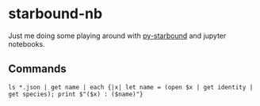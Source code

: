 # starbound-nb

Just me doing some playing around with [py-starbound](https://github.com/blixt/py-starbound) and jupyter notebooks.

## Commands

```nushell
ls *.json | get name | each {|x| let name = (open $x | get identity | get species); print $"($x) : ($name)"}
```
